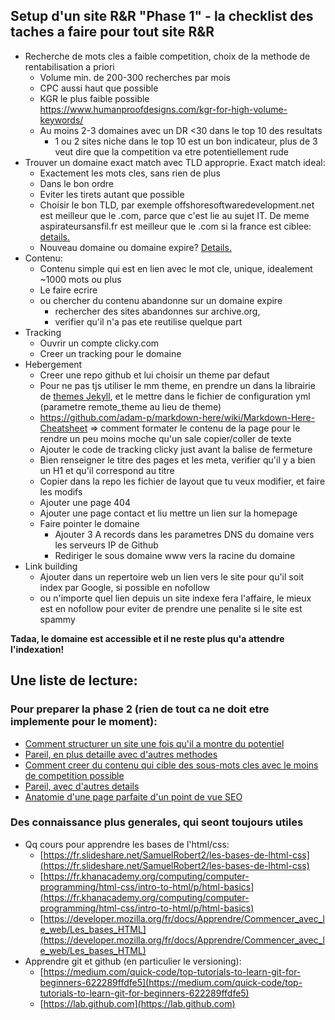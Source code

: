 ## Setup d'un site R&R "Phase 1" -  la checklist des taches a faire pour tout site R&R
* Recherche de mots cles a faible competition, choix de la methode de rentabilisation a priori
  * Volume min. de 200-300 recherches par mois
  * CPC aussi haut que possible
  * KGR le plus faible possible https://www.humanproofdesigns.com/kgr-for-high-volume-keywords/
  * Au moins 2-3 domaines avec un DR <30 dans le top 10 des resultats
    * 1 ou 2 sites niche dans le top 10 est un bon indicateur, plus de 3 veut dire que la competition va etre potentiellement rude
* Trouver un domaine exact match avec TLD approprie. Exact match ideal:
  * Exactement les mots cles, sans rien de plus
  * Dans le bon ordre
  * Eviter les tirets autant que possible
  * Choisir le bon TLD, par exemple offshoresoftwaredevelopment.net est meilleur que le .com, parce que c'est lie au sujet IT. De meme aspirateursansfil.fr est meilleur que le .com si la france est ciblee: [details.](https://www.searchenginejournal.com/how-to-choose-domain-name/252285/)
  * Nouveau domaine ou domaine expire? [Details.](https://marketever.com/how-to-choose-the-right-domain-name-niche-site/)
* Contenu:
  * Contenu simple qui est en lien avec le mot cle, unique, idealement ~1000 mots ou plus
  * Le faire ecrire
  * ou chercher du contenu abandonne sur un domaine expire 
    * rechercher des sites abandonnes sur archive.org, 
    * verifier qu'il n'a pas ete reutilise quelque part
* Tracking
  * Ouvrir un compte clicky.com
  * Creer un tracking pour le domaine
* Hebergement
  * Creer une repo github et lui choisir un theme par defaut
  * Pour ne pas tjs utiliser le mm theme, en prendre un dans la librairie de [themes Jekyll](http://jekyllthemes.org/), et le mettre dans le fichier de configuration yml (parametre remote_theme au lieu de theme)
  * https://github.com/adam-p/markdown-here/wiki/Markdown-Here-Cheatsheet => comment formater le contenu de la page pour le rendre un peu moins moche qu'un sale copier/coller de texte 
  * Ajouter le code de tracking clicky just avant la balise de fermeture *</body>*
  * Bien renseigner le titre des pages et les meta, verifier qu'il y a bien un H1 et qu'il correspond au titre
  * Copier dans la repo les fichier de layout que tu veux modifier, et faire les modifs
  * Ajouter une page 404
  * Ajouter une page contact et liu mettre un lien sur la homepage
  * Faire pointer le domaine
    * Ajouter 3 A records dans les parametres DNS du domaine vers les serveurs IP de Github
    * Rediriger le sous domaine www vers la racine du domaine
* Link building
  * Ajouter dans un repertoire web un lien vers le site pour qu'il soit index par Google, si possible en nofollow
  * ou n'importe quel lien depuis un site indexe fera l'affaire, le mieux est en nofollow pour eviter de prendre une penalite si le site est spammy
  
**Tadaa, le domaine est accessible et il ne reste plus qu'a attendre l'indexation!**


## Une liste de lecture:

### Pour preparer la phase 2 (rien de tout ca ne doit etre implemente pour le moment):
* [Comment structurer un site une fois qu'il a montre du potentiel](https://rileyx.com/rank-and-rent/)
* [Pareil, en plus detaille avec d'autres methodes](https://chasereiner.com/blog/local-seo/rank-and-rent-guide/)
* [Comment creer du contenu qui cible des sous-mots cles avec le moins de competition possible](http://tao-mmo.com/kgr-guide/)
* [Pareil, avec d'autres details](https://nichesiteproject.com/keyword-golden-ratio-best-keyword-research-rank-google/)
* [Anatomie d'une page parfaite d'un point de vue SEO](https://backlinko.com/on-page-seo)

### Des connaissance plus generales, qui seont toujours utiles 
* Qq cours pour apprendre les bases de l'html/css:
  * [https://fr.slideshare.net/SamuelRobert2/les-bases-de-lhtml-css](https://fr.slideshare.net/SamuelRobert2/les-bases-de-lhtml-css)
  * [https://fr.khanacademy.org/computing/computer-programming/html-css/intro-to-html/p/html-basics](https://fr.khanacademy.org/computing/computer-programming/html-css/intro-to-html/p/html-basics)
  * [https://developer.mozilla.org/fr/docs/Apprendre/Commencer_avec_le_web/Les_bases_HTML](https://developer.mozilla.org/fr/docs/Apprendre/Commencer_avec_le_web/Les_bases_HTML)
* Apprendre git et github (en particulier le versioning):
  * [https://medium.com/quick-code/top-tutorials-to-learn-git-for-beginners-622289ffdfe5](https://medium.com/quick-code/top-tutorials-to-learn-git-for-beginners-622289ffdfe5)
  * [https://lab.github.com](https://lab.github.com)
